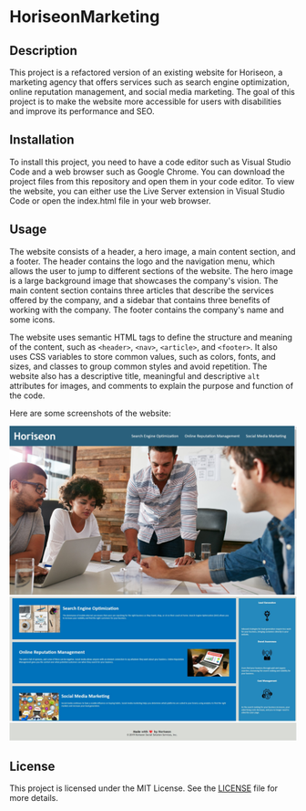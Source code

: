 # HoriseonMarketing

## Description
This project is a refactored version of an existing website for Horiseon, a marketing agency that offers services such as search engine optimization, online reputation management, and social media marketing. The goal of this project is to make the website more accessible for users with disabilities and improve its performance and SEO.

## Installation
To install this project, you need to have a code editor such as Visual Studio Code and a web browser such as Google Chrome. You can download the project files from this repository and open them in your code editor. To view the website, you can either use the Live Server extension in Visual Studio Code or open the index.html file in your web browser.

## Usage
The website consists of a header, a hero image, a main content section, and a footer. The header contains the logo and the navigation menu, which allows the user to jump to different sections of the website. The hero image is a large background image that showcases the company's vision. The main content section contains three articles that describe the services offered by the company, and a sidebar that contains three benefits of working with the company. The footer contains the company's name and some icons.

The website uses semantic HTML tags to define the structure and meaning of the content, such as `<header>`, `<nav>`, `<article>`, and `<footer>`. It also uses CSS variables to store common values, such as colors, fonts, and sizes, and classes to group common styles and avoid repetition. The website also has a descriptive title, meaningful and descriptive `alt` attributes for images, and comments to explain the purpose and function of the code.

Here are some screenshots of the website:

![alt"Header-hero-screenshot"](./assets/images/header-hero.jpg)
![alt"main-content-screenshot"](./assets/images/main-content.jpg)
![alt"footer-screenshot"](./assets/images/footer.jpg)

## License
This project is licensed under the MIT License. See the [LICENSE](./LICENSE) file for more details.